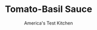 ---
layout: ../../layouts/MarkdownPostLayout.astro
title: Tomato-Basil Sauce
author: America's Test Kitchen
pubDate: 2023-03-15
description: "We wanted a from-scratch pasta sauce with depth and complexity—in just 15 minutes’ time."
image_url: https://res.cloudinary.com/hksqkdlah/image/upload/ar_1:1,c_fill,dpr_2.0,f_auto,fl_lossy.progressive.strip_profile,g_faces:auto,q_auto:low,w_344/10468_sfs-5easytomatosauces-master-11
tags: ["Sauces"]
calories: 607
protein: 2
carbohydrates: 10
fats: 
fiber: 2
ingredients: ["2 tablespoons, unsalted butter","1/4 cup, finely chopped onion","1/2 teaspoon, table salt","1/4 teaspoon, dried oregano","2 , garlic cloves, minced","1 (28-ounce) can, crushed tomatoes","1/4 teaspoon, sugar","2 tablespoons, chopped fresh basil","1 tablespoon, extra-virgin olive oil"]
serves: 6
time: "30 minutes"
instructions: ["Melt butter in medium saucepan over medium-low heat. Add onion, ½ teaspoon salt, and oregano and cook, stirring occasionally, until onions are golden brown, 3 to 5 minutes. Add garlic and cook until fragrant, about 30 seconds. Stir in tomatoes and sugar, increase heat to high, and bring to simmer. Reduce heat to medium-low and simmer until thickened slightly, about 10 minutes. Off heat, stir in basil and oil. Season with salt and pepper to taste, and serve."]
nutrition: ["405 mg Potassium","47 mg Phosphorus","51 mg Calcium","1 mg Iron","28 mg Magnesium","344 mg Sodium","6 g Fat","1 mg Niacin (B3)","2 g Monounsaturated","13 mg Vitamin C","10 mg Cholesterol","2 g Saturated","2 g Fiber","19 µg Folate (food)","6 g Sugars","12 µg Vitamin K","126 g Water","10 g Carbs","19 µg Folate equivalent (total)","2 g Protein","2 mg Vitamin E","49 µg Vitamin A","101 kcal Energy","607 calories"]
notes: "Don’t even think about using dried basil; the fresh herb adds flavor and brightness that dried can’t."
---